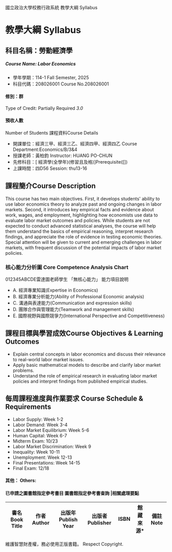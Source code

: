 國立政治大學校務行政系統 教學大綱 Syllabus
# 教學大綱 Syllabus
##  科目名稱：勞動經濟學
#####  Course Name: Labor Economics
  * 學年學期：114-1 Fall Semester, 2025 
  * 科目代碼：208026001 Course No.208026001
#### 修別：群
Type of Credit: Partially Required 
_3.0_
#### 預收人數
Number of Students
課程資料Course Details
  * 開課單位：經濟三甲、經濟三乙、經濟四甲、經濟四乙 Course Department:Economics/B/3&4 
  * 授課老師：黃柏鈞 Instructor: HUANG PO-CHUN 
  * 先修科目：[ 經濟學(全學年)(修習且及格)]Prerequisite([])
  * 上課時間：四D56 Session: thu13-16
##  課程簡介Course Description
This course has two main objectives. First, it develops students' ability to use labor economics theory to analyze past and ongoing changes in labor markets. Second, it introduces key empirical facts and evidence about work, wages, and employment, highlighting how economists use data to evaluate labor market outcomes and policies. While students are not expected to conduct advanced statistical analyses, the course will help them understand the basics of empirical reasoning, interpret research findings, and appreciate the role of evidence in testing economic theories. Special attention will be given to current and emerging challenges in labor markets, with frequent discussion of the potential impacts of labor market policies.
###  核心能力分析圖 Core Competence Analysis Chart
012345ABCDE雷達圖老師學生
「無核心能力」 
能力項目說明
  * A. 經濟專業知識(Expertise in Economics)
  * B. 經濟專業分析能力(Ability of Professional Economic analysis)
  * C. 溝通與表達能力(Communication and expression skills)
  * D. 團隊合作與管理能力(Teamwork and management skills)
  * E. 國際視野與國際競爭力(International Perspective and Competitiveness)
##  課程目標與學習成效Course Objectives & Learning Outcomes 
  * Explain central concepts in labor economics and discuss their relevance to real-world labor market issues.
  * Apply basic mathematical models to describe and clarify labor market problems.
  * Understand the role of empirical research in evaluating labor market policies and interpret findings from published empirical studies.
##  每周課程進度與作業要求 Course Schedule & Requirements
  * Labor Supply: Week 1-2
  * Labor Demand: Week 3-4
  * Labor Market Equilibrium: Week 5-6
  * Human Capital: Week 6-7
  * Midterm Exam: 10/23
  * Labor Market Discrimination: Week 9
  * Inequality: Week 10-11
  * Unemployment: Week 12-13
  * Final Presentations: Week 14-15
  * Final Exam: 12/18
####  其他： Others:
####  已申請之圖書館指定參考書目  圖書館指定參考書查詢 |相關處理要點
書名 Book Title |  作者 Author |  出版年 Publish Year |  出版者 Publisher |  ISBN  |  館藏來源* |  備註 Note  
---|---|---|---|---|---|---  
維護智慧財產權，務必使用正版書籍。 Respect Copyright.